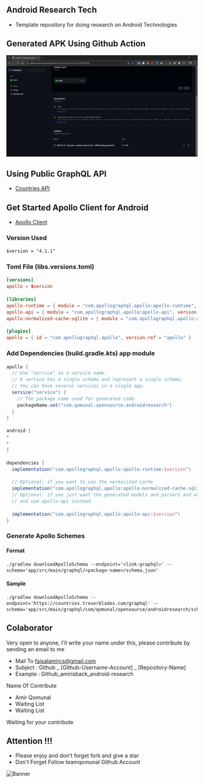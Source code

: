 ## Android Research Tech
- Template repository for doing research on Android Technologies

## Generated APK Using Github Action
![image](/docs/image/apk-generated.png)

## Using Public GraphQL API
- [Countries API](https://studio.apollographql.com/public/countries/variant/current/home)

## Get Started Apollo Client for Android
- [Apollo Client](https://www.apollographql.com/docs/android/)

### Version Used
```md
$version = "4.1.1"
```

### Toml File (libs.versions.toml)
```toml
[versions]
apollo = $version

[libraries]
apollo-runtime = { module = "com.apollographql.apollo:apollo-runtime", version.ref = "apollo"}
apollo-api = { module = "com.apollographql.apollo:apollo-api", version.ref = "apollo"}
apollo-normalized-cache-sqlite = { module = "com.apollographql.apollo:apollo-normalized-cache-sqlite", version.ref = "apollo"}

[plugins]
apollo = { id = "com.apollographql.apollo", version.ref = "apollo" }
```

### Add Dependencies (build.gradle.kts) app module
```gradle
apollo {
  // Use "service" as a service name. 
  // A service has a single schema and represent a single schema.
  // You can have several services in a single app.
  service("service") {
    // The package name used for generated code.
    packageName.set("com.qomunal.opensource.androidresearch")
  }
}

android {
*
*
}

dependencies {
  implementation("com.apollographql.apollo:apollo-runtime:$version")

  // Optional: if you want to use the normalized cache
  implementation("com.apollographql.apollo:apollo-normalized-cache-sqlite:$version")
  // Optional: if you just want the generated models and parsers and write your own HTTP code/cache code, you can remove apollo-runtime
  // and use apollo-api instead
  
  implementation("com.apollographql.apollo:apollo-api:$version")
}

```

### Generate Apollo Schemes
#### Format
```shell
./gradlew downloadApolloSchema --endpoint='<link-graphql>' --schema='app/src/main/graphql/<package-name>/schema.json'
````

#### Sample
```shell
./gradlew downloadApolloSchema --endpoint='https://countries.trevorblades.com/graphql' --schema='app/src/main/graphql/com/qomunal/opensource/androidresearch/schema.json'
```


## Colaborator
Very open to anyone, I'll write your name under this, please contribute by sending an email to me

- Mail To faisalamircs@gmail.com
- Subject : Github _ [Github-Username-Account]  _ [Repository-Name]
- Example : Github_amirisback_android-research

Name Of Contribute
- Amir Qomunal
- Waiting List
- Waiting List

Waiting for your contribute

## Attention !!!
- Please enjoy and don't forget fork and give a star
- Don't Forget Follow teamqomunal Github Account

![Banner](https://teamqomunal.github.io/.github/docs/image/ic_poster.png)